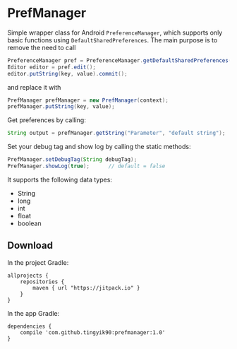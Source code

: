 # PrefManager
Simple wrapper class for Android `PreferenceManager`, which supports only basic functions using `DefaultSharedPreferences`.
The main purpose is to remove the need to call
```Java 
PreferenceManager pref = PreferenceManager.getDefaultSharedPreferences(context.getApplicationContext());
Editor editor = pref.edit();
editor.putString(key, value).commit();
```

and replace it with 
```Java
PrefManager prefManager = new PrefManager(context);
prefManager.putString(key, value);
```

Get preferences by calling:
```Java
String output = prefManager.getString("Parameter", "default string");
```

Set your debug tag and show log by calling the static methods:
```Java
PrefManager.setDebugTag(String debugTag);
PrefManager.showLog(true);      // default = false
```

It supports the following data types:
- String 
- long
- int
- float
- boolean

## Download
In the project Gradle:
```Gradle
allprojects {
    repositories {
        maven { url "https://jitpack.io" }
    }
}
```

In the app Gradle:
```Gradle
dependencies {
    compile 'com.github.tingyik90:prefmanager:1.0'
}
```
